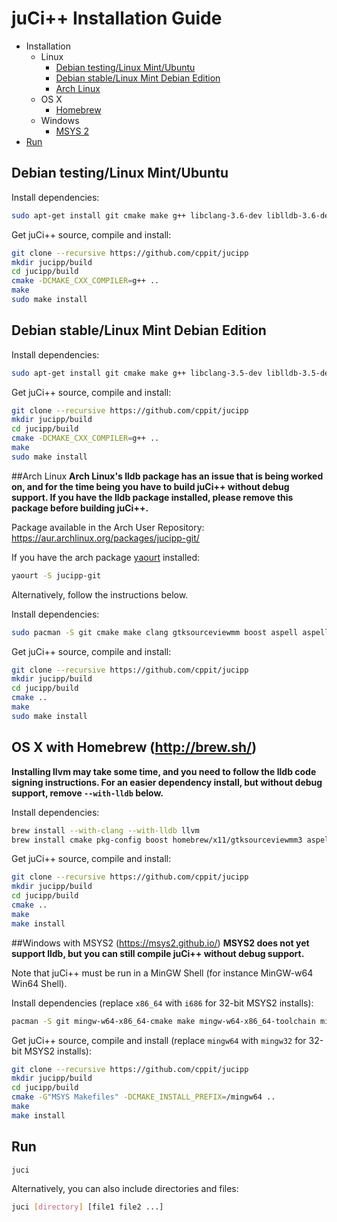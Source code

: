 # juCi++ Installation Guide

- Installation
  - Linux
    - [Debian testing/Linux Mint/Ubuntu](#debian-testinglinux-mintubuntu)
    - [Debian stable/Linux Mint Debian Edition](#debian-stablelinux-mint-debian-edition)
    - [Arch Linux](#arch-linux)
  - OS X
    - [Homebrew](#os-x-with-homebrew-httpbrewsh)
  - Windows
    - [MSYS 2](#windows-with-msys2-httpsmsys2githubio)
- [Run](#run)

## Debian testing/Linux Mint/Ubuntu
Install dependencies:
```sh
sudo apt-get install git cmake make g++ libclang-3.6-dev liblldb-3.6-dev clang-format-3.6 pkg-config libboost-system-dev libboost-thread-dev libboost-filesystem-dev libboost-log-dev libboost-regex-dev libgtksourceviewmm-3.0-dev aspell-en libaspell-dev
```

Get juCi++ source, compile and install:
```sh
git clone --recursive https://github.com/cppit/jucipp
mkdir jucipp/build
cd jucipp/build
cmake -DCMAKE_CXX_COMPILER=g++ ..
make
sudo make install
```

## Debian stable/Linux Mint Debian Edition
Install dependencies:
```sh
sudo apt-get install git cmake make g++ libclang-3.5-dev liblldb-3.5-dev clang-format-3.5 pkg-config libboost-system-dev libboost-thread-dev libboost-filesystem-dev libboost-log-dev libboost-regex-dev libgtksourceviewmm-3.0-dev aspell-en libaspell-dev
```
Get juCi++ source, compile and install:
```sh
git clone --recursive https://github.com/cppit/jucipp
mkdir jucipp/build
cd jucipp/build
cmake -DCMAKE_CXX_COMPILER=g++ ..
make
sudo make install
```

##Arch Linux
**Arch Linux's lldb package has an issue that is being worked on, and for the time being you have to build juCi++ without debug support. If you have the lldb package installed, please remove this package before building juCi++.**

Package available in the Arch User Repository:
https://aur.archlinux.org/packages/jucipp-git/

If you have the arch package [yaourt](https://archlinux.fr/yaourt-en) installed:
```sh
yaourt -S jucipp-git
```


Alternatively, follow the instructions below.

Install dependencies:
```sh
sudo pacman -S git cmake make clang gtksourceviewmm boost aspell aspell-en
```

Get juCi++ source, compile and install:
```sh
git clone --recursive https://github.com/cppit/jucipp
mkdir jucipp/build
cd jucipp/build
cmake ..
make
sudo make install
```

## OS X with Homebrew (http://brew.sh/)
**Installing llvm may take some time, and you need to follow the lldb code signing instructions. For an easier dependency install, but without debug support, remove `--with-lldb` below.**

Install dependencies:
```sh
brew install --with-clang --with-lldb llvm
brew install cmake pkg-config boost homebrew/x11/gtksourceviewmm3 aspell clang-format
```

Get juCi++ source, compile and install:
```sh
git clone --recursive https://github.com/cppit/jucipp
mkdir jucipp/build
cd jucipp/build
cmake ..
make
make install
```

##Windows with MSYS2 (https://msys2.github.io/)
**MSYS2 does not yet support lldb, but you can still compile juCi++ without debug support.**

Note that juCi++ must be run in a MinGW Shell (for instance MinGW-w64 Win64 Shell). 

Install dependencies (replace `x86_64` with `i686` for 32-bit MSYS2 installs):
```sh
pacman -S git mingw-w64-x86_64-cmake make mingw-w64-x86_64-toolchain mingw-w64-x86_64-clang mingw-w64-x86_64-gtkmm3 mingw-w64-x86_64-gtksourceviewmm3 mingw-w64-x86_64-boost mingw-w64-x86_64-aspell mingw-w64-x86_64-aspell-en
```

Get juCi++ source, compile and install (replace `mingw64` with `mingw32` for 32-bit MSYS2 installs):
```sh
git clone --recursive https://github.com/cppit/jucipp
mkdir jucipp/build
cd jucipp/build
cmake -G"MSYS Makefiles" -DCMAKE_INSTALL_PREFIX=/mingw64 ..
make
make install
```

## Run
```sh
juci
```
Alternatively, you can also include directories and files:
```sh
juci [directory] [file1 file2 ...]
```
